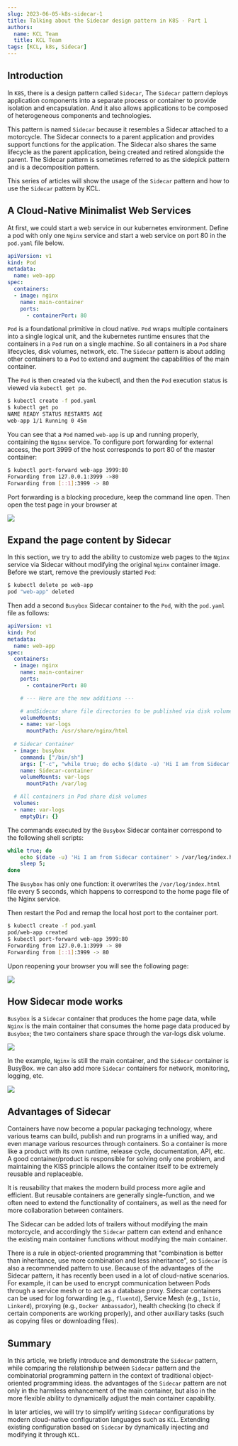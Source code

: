 ```yaml
---
slug: 2023-06-05-k8s-sidecar-1
title: Talking about the Sidecar design pattern in K8S - Part 1
authors:
  name: KCL Team
  title: KCL Team
tags: [KCL, k8s, Sidecar]
---
```


## Introduction

In `K8S`, there is a design pattern called `Sidecar`, The `Sidecar` pattern deploys application components into a separate process or container to provide isolation and encapsulation. And it also allows applications to be composed of heterogeneous components and technologies.

This pattern is named `Sidecar` because it resembles a Sidecar attached to a motorcycle. The Sidecar connects to a parent application and provides support functions for the application. The Sidecar also shares the same lifecycle as the parent application, being created and retired alongside the parent. The Sidecar pattern is sometimes referred to as the sidepick pattern and is a decomposition pattern.

This series of articles will show the usage of the `Sidecar` pattern and how to use the `Sidecar` pattern by KCL.

## A Cloud-Native Minimalist Web Services

At first, we could start a web service in our kubernetes environment. Define a pod with only one `Nginx` service and start a web service on port 80 in the `pod.yaml` file below.

```yaml
apiVersion: v1
kind: Pod
metadata:
  name: web-app
spec:
  containers:
  - image: nginx
    name: main-container
    ports:
      - containerPort: 80
```

`Pod` is a foundational primitive in cloud native. `Pod` wraps multiple containers into a single logical unit, and the kubernetes runtime ensures that the containers in a `Pod` run on a single machine. So all containers in a `Pod` share lifecycles, disk volumes, network, etc. The `Sidecar` pattern is about adding other containers to a `Pod` to extend and augment the capabilities of the main container.

The `Pod` is then created via the kubectl, and then the `Pod` execution status is viewed via `kubectl get po`.

```bash
$ kubectl create -f pod.yaml
$ kubectl get po
NAME READY STATUS RESTARTS AGE
web-app 1/1 Running 0 45m
```

You can see that a `Pod` named `web-app` is up and running properly, containing the `Nginx` service. To configure port forwarding for external access, the port 3999 of the host corresponds to port 80 of the master container:

```bash
$ kubectl port-forward web-app 3999:80
Forwarding from 127.0.0.1:3999 ->80
Forwarding from [::1]:3999 -> 80
```

Port forwarding is a blocking procedure, keep the command line open. Then open the test page in your browser at

![](/img/blog/2023-06-05-k8s-side-car/port-forward.png)

## Expand the page content by Sidecar

In this section, we try to add the ability to customize web pages to the `Nginx` service via Sidecar without modifying the original `Nginx` container image. Before we start, remove the previously started `Pod`:

```bash
$ kubectl delete po web-app
pod "web-app" deleted
```

Then add a second `Busybox` Sidecar container to the `Pod`, with the `pod.yaml` file as follows:

```yaml
apiVersion: v1
kind: Pod
metadata:
  name: web-app
spec:
  containers:
  - image: nginx
    name: main-container
    ports:
      - containerPort: 80

    # --- Here are the new additions ---

    # andSidecar share file directories to be published via disk volumes
    volumeMounts:
    - name: var-logs
      mountPath: /usr/share/nginx/html
  
  # Sidecar Container
  - image: busybox
    command: ["/bin/sh"]
    args: ["-c", "while true; do echo $(date -u) 'Hi I am from Sidecar container' > /var/log/index.html; sleep 5;done"]
    name: Sidecar-container
    volumeMounts: var-logs
      mountPath: /var/log

  # All containers in Pod share disk volumes
  volumes:
  - name: var-logs
    emptyDir: {}

```

The commands executed by the `Busybox` Sidecar container correspond to the following shell scripts:

```bash
while true; do
	echo $(date -u) 'Hi I am from Sidecar container' > /var/log/index.html;
	sleep 5;
done
```

The `Busybox` has only one function: it overwrites the `/var/log/index.html` file every 5 seconds, which happens to correspond to the home page file of the Nginx service.

Then restart the Pod and remap the local host port to the container port.

```bash
$ kubectl create -f pod.yaml 
pod/web-app created
$ kubectl port-forward web-app 3999:80
Forwarding from 127.0.0.1:3999 -> 80
Forwarding from [::1]:3999 -> 80
```

Upon reopening your browser you will see the following page:

![](/img/blog/2023-06-05-k8s-side-car/port-forward-1.png)

## How Sidecar mode works

`Busybox` is a `Sidecar` container that produces the home page data, while `Nginx` is the main container that consumes the home page data produced by `Busybox`; the two containers share space through the var-logs disk volume.

![](/img/blog/2023-06-05-k8s-side-car/how-sidecar-work.png)

In the example, `Nginx` is still the main container, and the `Sidecar` container is BusyBox. we can also add more `Sidecar` containers for network, monitoring, logging, etc.

![](/img/blog/2023-06-05-k8s-side-car/how-sidecar-work-1.png)

## Advantages of Sidecar

Containers have now become a popular packaging technology, where various teams can build, publish and run programs in a unified way, and even manage various resources through containers. So a container is more like a product with its own runtime, release cycle, documentation, API, etc. A good container/product is responsible for solving only one problem, and maintaining the KISS principle allows the container itself to be extremely reusable and replaceable.

It is reusability that makes the modern build process more agile and efficient. But reusable containers are generally single-function, and we often need to extend the functionality of containers, as well as the need for more collaboration between containers.

The Sidecar can be added lots of trailers without modifying the main motorcycle, and accordingly the `Sidecar` pattern can extend and enhance the existing main container functions without modifying the main container.

There is a rule in object-oriented programming that "combination is better than inheritance, use more combination and less inheritance", so `Sidecar` is also a recommended pattern to use. Because of the advantages of the Sidecar pattern, it has recently been used in a lot of cloud-native scenarios. For example, it can be used to encrypt communication between Pods through a service mesh or to act as a database proxy. Sidecar containers can be used for log forwarding (e.g., `fluentd`), Service Mesh (e.g., `Istio`, `Linkerd`), proxying (e.g., `Docker Ambassador`), health checking (to check if certain components are working properly), and other auxiliary tasks (such as copying files or downloading files).

## Summary

In this article, we briefly introduce and demonstrate the `Sidecar` pattern, while comparing the relationship between `Sidecar` pattern and the combinatorial programming pattern in the context of traditional object-oriented programming ideas. the advantages of the `Sidecar` pattern are not only in the harmless enhancement of the main container, but also in the more flexible ability to dynamically adjust the main container capability.

In later articles, we will try to simplify writing `Sidecar` configurations by modern cloud-native configuration languages such as `KCL`. Extending existing configuration based on `Sidecar` by dynamically injecting and modifying it through `KCL`.
